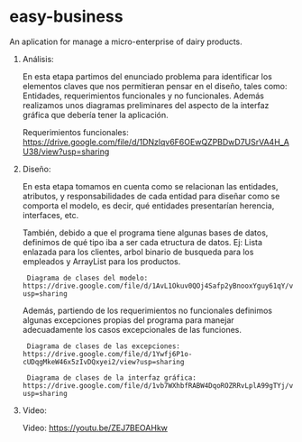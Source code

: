 # easy-business
 An aplication for manage a micro-enterprise of dairy products.

1. Análisis:

	En esta etapa partimos del enunciado problema para identificar los elementos claves
	que nos permitieran pensar en el diseño, tales como: Entidades, requerimientos funcionales y no funcionales.
	Además realizamos unos diagramas preliminares del aspecto de la interfaz gráfica que debería tener la aplicación.

	Requerimientos funcionales: https://drive.google.com/file/d/1DNzlqv6F6OEwQZPBDwD7USrVA4H_AU38/view?usp=sharing

2. Diseño:

	En esta etapa tomamos en cuenta como se relacionan las entidades, atributos, y responsabilidades de cada entidad
	para diseñar como se comporta el modelo, es decir, qué entidades presentarían herencia, interfaces, etc.

	También, debido a que el programa tiene algunas bases de datos, definimos de qué tipo iba a ser cada etructura de datos.
	Ej:
		Lista enlazada para los clientes, arbol binario de busqueda para los empleados y ArrayList para los productos.

		Diagrama de clases del modelo: 	https://drive.google.com/file/d/1AvL1Okuv0QOj4Safp2yBnooxYguy61qY/view?usp=sharing

	Además, partiendo de los requerimientos no funcionales definimos algunas excepciones propias del programa para manejar
	adecuadamente los casos excepcionales de las funciones.
	
		Diagrama de clases de las excepciones:		https://drive.google.com/file/d/1Ywfj6P1o-cUDqgMkeW46x5zIvDQxyei2/view?usp=sharing

		Diagrama de clases de la interfaz gráfica:	https://drive.google.com/file/d/1vb7WXhbfRABW4DqoROZRRvLplA99gTYj/view?usp=sharing
3. Video:
	
	Video: https://youtu.be/ZEJ7BEOAHkw
		

